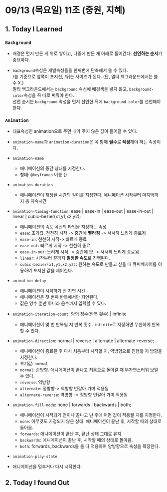 # 09/13 (목요일) 11조 (중원, 지혜)

## 1. Today I Learned

### `Background`
 * 배경은 먼저 만든 게 위로 쌓이고, 나중에 만든 게 아래로 들어간다.
**선언하는 순서**가 중요하다.


* `background`속성은 개별속성들을 한꺼번에 단축해서 쓸 수 있다. <br>
/를 기준으로 앞쪽이 포지션, /뒤는 사이즈가 된다. (단, 멀티 백그라운드에서는 쓸 수 X.)<br>
멀티 백그라운드에서는 `background` 속성에 배경색을 넣지 않고, `background-color`속성을 꼭 따로 써줘야 한다. <br>
선언 순서는 `background` 속성을 먼저 선언한 뒤에 `background-color`를 선언해야 한다.



### `Animation`
  
   * 대표속성인 animation으로 주면 내가 주지 않은 값이 들어갈 수 있다.
  - `animation-name`과 `animation-duration`은 꼭 함께 **필수로 작성**해야 하는 속성이다.
  
  
  - `animation-name`
    - 애니메이션의 중간 상태를 지정한다.
    - 형태: `@keyframes` 이름 {}
  
  
  - `animation-duration`
    - 애니메이션이 재생될 시간의 길이를 지정한다. 애니메이션 시작부터 마지막까지 총 지속시간
  
  - `animation-timing-function`: ease | ease-in | ease-out | ease-in-out | linear | cubic-bezier(x1,y1,x2,y2);
    - 애니메이션의 속도 곡선의 타입을 지정하는 속성
    - `ease`: 초기값. 천천히 시작 -> 중간에 **빨라짐** -> 서서히 느리게 종료됨
    - `ease-in`: 천천히 시작-> 빠르게 종료
    - `ease-out`: 빠르게 시작 -> 천천히 종료
    - `ease-in-out`: 느리게 시작 -> 중간에 **보** -> 서서히 느리게 종료됨
    - `linear`: 시작부터 끝까지 **일정한 속도**로 진행된다.
    - `cubic-bezier(x1,y1,x2,y2)`: 원하는 속도로 만들고 싶을 때 큐빅베지어를 이용하여 포지션 값을 제어한다.
    
    
    
  - `animation-delay`
    -  애니메이션이 시작하기 전 지연 시간
    -  애니메이션은 첫 번째 반복에서만 지연된다. 
    -  값은 양수 뿐만 아니라 음수까지 입력할 수 있다. 
  
  
  - `animation-iteration-count`: 양의 정수(반복 횟수) | infinite
    - 애니메이션이 몇 번 반복될 지 반복 횟수. `infinite`로 지정하면 무한하게 반복할 수 있다.
  
  - `animation-direction`: normal | reverse | alternate | alternate-reverse;
    - 애니메이션이 종료된 후 다시 처음부터 시작할 지, 역방향으로 진행할 지 방향을 지정한다. 
    - 초기값: `normal`
    - `normal`: 순방향. 애니메이션이 끝나고 처음으로 돌아갈 때 부자연스러워 보일 수 있다. 
    - `reverse`: 역방향
    - `alternate`: 정방향-> 역방향 번갈아 가며 적용됨
    - `alternate-reverse`: 역방향 -> 정방향 번갈아 가며 적용됨 
  
  
  - `animation-fill-mode`: none | forwards | backwards | both;
    - 애니메이션이 시작되기 전이나 끝나고 난 후에 어떤 값이 적용될 지를 지정한다.
    - `none`: 아무것도 지정되지 않은 상태. 애니메이션이 끝난 후, 시작할 때의 상태로 돌아옴. 
    - `forwards`: 애니메이션이 끝난 후, 끝난 상태 그대로 유지
    - `backwards`: 애니메이션이 끝난 후, 시작할 때의 상태로 돌아옴.
    - `both`: forwards, backwards를 둘 다 적용하여 양방향으로 속성을 확장한다. 
  
  - `animation-play-state`
  - 애니메이션을 멈추거나 다시 시작한다.
  
  
  
## 2. Today I found Out


